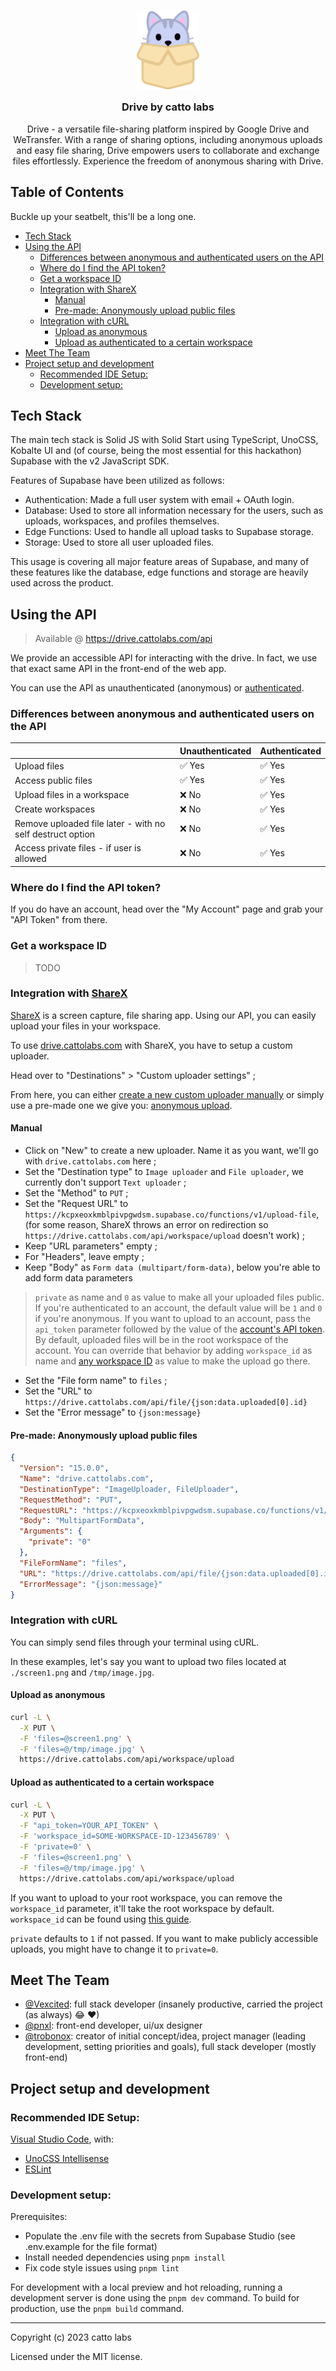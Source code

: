 <h3 align="center">
	<img src="https://github.com/catto-labs/drive/blob/main/src/assets/icon/logo.png?raw=true" width="100" alt="Logo"/><br/>
	<img src="https://raw.githubusercontent.com/catppuccin/catppuccin/main/assets/misc/transparent.png" height="30" width="0px"/>
	Drive by catto labs
	<img src="https://raw.githubusercontent.com/catppuccin/catppuccin/main/assets/misc/transparent.png" height="30" width="0px"/>
</h3>

<p align="center">
Drive - a versatile file-sharing platform inspired by Google Drive and WeTransfer. With a range of sharing options, including anonymous uploads and easy file sharing, Drive empowers users to collaborate and exchange files effortlessly. Experience the freedom of anonymous sharing with Drive.
</p>

## Table of Contents
Buckle up your seatbelt, this'll be a long one.

  - [Tech Stack](#tech-stack)
  - [Using the API](#using-the-api)
    - [Differences between anonymous and authenticated users on the API](#differences-between-anonymous-and-authenticated-users-on-the-api)
    - [Where do I find the API token?](#where-do-i-find-the-api-token)
    - [Get a workspace ID](#get-a-workspace-id)
    - [Integration with ShareX](#integration-with-sharex)
      - [Manual](#manual)
      - [Pre-made: Anonymously upload public files](#pre-made-anonymously-upload-public-files)
    - [Integration with cURL](#integration-with-curl)
      - [Upload as anonymous](#upload-as-anonymous)
      - [Upload as authenticated to a certain workspace](#upload-as-authenticated-to-a-certain-workspace)
  - [Meet The Team](#meet-the-team)
  - [Project setup and development](#project-setup-and-development)
    - [Recommended IDE Setup:](#recommended-ide-setup)
    - [Development setup:](#development-setup)


## Tech Stack
The main tech stack is Solid JS with Solid Start using TypeScript, UnoCSS, Kobalte UI and (of course, being the most essential for this hackathon) Supabase with the v2 JavaScript SDK.

Features of Supabase have been utilized as follows:

* Authentication: Made a full user system with email + OAuth login.
* Database: Used to store all information necessary for the users, such as uploads, workspaces, and profiles themselves.
* Edge Functions: Used to handle all upload tasks to Supabase storage.
* Storage: Used to store all user uploaded files.

This usage is covering all major feature areas of Supabase, and many of these features like the database, edge functions and storage are heavily used across the product.

## Using the API

> Available @ <https://drive.cattolabs.com/api>

We provide an accessible API for interacting with the drive. In fact, we use that exact same API in the front-end of the web app.

You can use the API as unauthenticated (anonymous) or [authenticated](#how-to-authenticate).

### Differences between anonymous and authenticated users on the API

|     | Unauthenticated | Authenticated |
| --- | --------------- | ------------- |
| Upload files | ✅ Yes | ✅ Yes |
| Access public files | ✅ Yes | ✅ Yes |
| Upload files in a workspace | ❌ No | ✅ Yes |
| Create workspaces | ❌ No | ✅ Yes |
| Remove uploaded file later - with no self destruct option | ❌ No | ✅ Yes |
| Access private files - if user is allowed | ❌ No | ✅ Yes |

### Where do I find the API token?

If you do have an account, head over the "My Account" page and
grab your "API Token" from there.

### Get a workspace ID

> TODO

### Integration with [ShareX](https://getsharex.com/)

[ShareX](https://getsharex.com/) is a screen capture, file sharing app. Using our API, you can easily upload your files in your workspace.

To use [drive.cattolabs.com](https://drive.cattolabs.com) with ShareX, you have to setup a custom uploader.

Head over to "Destinations" > "Custom uploader settings" ;

From here, you can either [create a new custom uploader manually](#manual) or simply use a pre-made one we give you: [anonymous upload](#pre-made-anonymously-upload-public-files).

#### Manual

- Click on "New" to create a new uploader. Name it as you want, we'll go with `drive.cattolabs.com` here ;
- Set the "Destination type" to `Image uploader` and `File uploader`, we currently don't support `Text uploader` ;
- Set the "Method" to `PUT` ;
- Set the "Request URL" to `https://kcpxeoxkmblpivpgwdsm.supabase.co/functions/v1/upload-file`, (for some reason, ShareX throws an error on redirection so `https://drive.cattolabs.com/api/workspace/upload` doesn't work) ;
- Keep "URL parameters" empty ;
- For "Headers", leave empty ;
- Keep "Body" as `Form data (multipart/form-data)`, below you're able to add form data parameters

> `private` as name and `0` as value to make all your uploaded files public. If you're authenticated to an account, the default value will be `1` and `0` if you're anonymous.
> If you want to upload to an account, pass the `api_token` parameter followed by the value of the [account's API token](#where-to-find-the-api-token).
> By default, uploaded files will be in the root workspace of the account.
> You can override that behavior by adding `workspace_id` as name and [any workspace ID](#get-a-workspace-id) as value to make the upload go there.

- Set the "File form name" to `files` ;
- Set the "URL" to `https://drive.cattolabs.com/api/file/{json:data.uploaded[0].id}`
- Set the "Error message" to `{json:message}`

#### Pre-made: Anonymously upload public files

```json
{
  "Version": "15.0.0",
  "Name": "drive.cattolabs.com",
  "DestinationType": "ImageUploader, FileUploader",
  "RequestMethod": "PUT",
  "RequestURL": "https://kcpxeoxkmblpivpgwdsm.supabase.co/functions/v1/upload-file",
  "Body": "MultipartFormData",
  "Arguments": {
    "private": "0"
  },
  "FileFormName": "files",
  "URL": "https://drive.cattolabs.com/api/file/{json:data.uploaded[0].id}",
  "ErrorMessage": "{json:message}"
}
```

### Integration with cURL

You can simply send files through your terminal using cURL.

In these examples, let's say you want to upload two files located at `./screen1.png` and `/tmp/image.jpg`.

#### Upload as anonymous

```bash
curl -L \
  -X PUT \
  -F 'files=@screen1.png' \
  -F 'files=@/tmp/image.jpg' \
  https://drive.cattolabs.com/api/workspace/upload
```

#### Upload as authenticated to a certain workspace

```bash
curl -L \
  -X PUT \
  -F "api_token=YOUR_API_TOKEN" \
  -F 'workspace_id=SOME-WORKSPACE-ID-123456789' \
  -F 'private=0' \
  -F 'files=@screen1.png' \
  -F 'files=@/tmp/image.jpg' \
  https://drive.cattolabs.com/api/workspace/upload
```

If you want to upload to your root workspace, you can remove the `workspace_id`
parameter, it'll take the root workspace by default.
`workspace_id` can be found using [this guide](#get-a-workspace-id).

`private` defaults to `1` if not passed. If you want to make publicly
accessible uploads, you might have to change it to `private=0`.

## Meet The Team
- [@Vexcited](https://github.com/vexcited): full stack developer (insanely productive, carried the project (as always) 😂 ♥)
- [@pnxl](https://github.com/pnxl): front-end developer, ui/ux designer
- [@trobonox](https://github.com/trobonox): creator of initial concept/idea, project manager (leading development, setting priorities and goals), full stack developer (mostly front-end)

## Project setup and development
### Recommended IDE Setup:
[Visual Studio Code](https://code.visualstudio.com/), with:
- [UnoCSS Intellisense](https://marketplace.visualstudio.com/items?itemName=antfu.unocss)
- [ESLint](https://marketplace.visualstudio.com/items?itemName=dbaeumer.vscode-eslint)

### Development setup:
Prerequisites: 

- Populate the .env file with the secrets from Supabase Studio (see .env.example for the file format)
- Install needed dependencies using `pnpm install`
- Fix code style issues using `pnpm lint`

For development with a local preview and hot reloading, running a development server is done using the `pnpm dev` command.
To build for production, use the `pnpm build` command.

---

Copyright (c) 2023 catto labs

Licensed under the MIT license.
